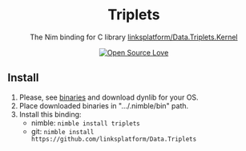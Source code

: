 <h1 align="center">Triplets</h1>
<div align="center">The Nim binding for C library <a href="https://github.com/linksplatform/Data.Triplets.Kernel">linksplatform/Data.Triplets.Kernel</a>

[![Open Source Love](https://badges.frapsoft.com/os/v1/open-source.svg?v=103)](https://github.com/ellerbrock/open-source-badges/)
</div>

## Install

1. Please, see [binaries](https://github.com/linksplatform/Data.Triplets.Kernel/tree/binaries) and download dynlib for your OS.
2. Place downloaded binaries in ".../.nimble/bin" path.
3. Install this binding:
   -   nimble: `nimble install triplets`
   -   git: `nimble install https://github.com/linksplatform/Data.Triplets`
